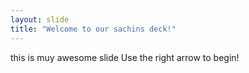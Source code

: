 ```yaml
---
layout: slide
title: "Welcome to our sachins deck!"
---
```

this is muy awesome slide
Use the right arrow to begin!
